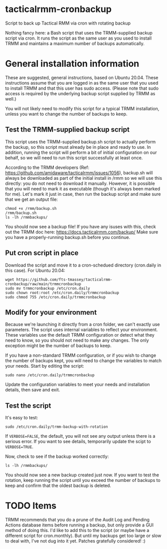# tacticalrmm-cronbackup
Script to back up Tactical RMM via cron with rotating backup

Nothing fancy here:  a Bash script that uses the TRMM-supplied backup script via cron.  It runs the script as the same user as you used to install TRMM and maintains a maximum number of backups automatically.

# General installation information
These are suggested, general instructions, based on Ubuntu 20.04.  These instructions assume that you are logged in as the same user that you used to install TRMM and that this user has sudo access.  (Please note that sudo access is required by the underlying backup script supplied by TRMM as well.)

You will not likely need to modify this script for a typical TRMM installation, unless you want to change the number of backups to keep.

## Test the TRMM-supplied backup script
This script uses the TRMM-supplied backup.sh script to actually perform the backup, so this script must already be in place and ready to use.  In addition, running the script will perform a bit of initial configuration on our behalf, so we will need to run this script successfully at least once.

According to the TRMM developers (Ref:  https://github.com/amidaware/tacticalrmm/issues/1056), backup.sh will always be downloaded as part of the initial install in /rmm so we will use this directly:  you do not need to download it manually.  However, it is possible that you will need to mark it as executable (though it's always been marked for me).  Let's mark it just in case, then run the backup script and make sure that we get an output file:
```
chmod +x /rmm/backup.sh
/rmm/backup.sh
ls -lh /rmmbackups/
```
You should now see a backup file!  If you have any isuses with this, check out the TRMM doc here:  https://docs.tacticalrmm.com/backup/  Make sure you have a properly-running backup.sh before you continue.

## Put cron script in place
Download the script and move it to a cron-schedued directory (cron.daily in this case).  For Ubuntu 20.04:
```
wget https://github.com/fts-tmassey/tacticalrmm-cronbackup/raw/main/trmmcronbackup
sudo mv trmmcronbackup /etc/cron.daily
sudo chown root:root /etc/cron.daily/trmmcronbackup
sudo chmod 755 /etc/cron.daily/trmmcronbackup
```

## Modify for your environment
Because we're launching it directly from a cron folder, we can't exactly use parameters.  The script uses internal variables to reflect your environment.  These variables use the default TRMM configuration or detect what they need to know, so you should not need to make any changes.  The only exception might be the number of backups to keep.

If you have a non-standard TRMM configuration, or if you wish to change the number of backups kept, you will need to change the variables to match your needs.  Start by editing the script:
```
sudo nano /etc/cron.daily/trmmcronbackup
```
Update the configuration variables to meet your needs and installation details, then save and exit.

## Test the script
It's easy to test:
```
sudo /etc/cron.daily/trmm-backup-with-rotation
```
If `VERBOSE=FALSE`, the default, you will not see any output unless there is a serious error.  If you want to see details, temporarily update the scipt to `VERBOSE=TRUE`.

Now, check to see if the backup worked correctly:
```
ls -lh /rmmbackups/
```
You should now see a new backup created just now.  If you want to test the rotation, keep running the script until you exceed the number of backups to keep and confirm that the oldest backup is deleted.

# TODO Items
TRMM recommends that you do a prune of the Audit Log and Pending Actions database items before running a backup, but only provide a GUI method of doing this.  I'd like to add this to the script (or maybe have a different script for cron.monthly).  But until my backups get too large or slow to deal with, I've not dug into it yet.  Patches gratefully considered!  :)
